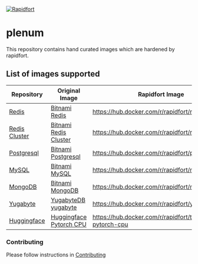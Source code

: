 [![Rapidfort](https://assets.website-files.com/6102f7f1589f985b19197b3d/61082629d82d1361e5835b58_rapidfort_logo-new.svg)](https://rapidfort.com) 

# plenum

This repository contains hand curated images which are hardened by rapidfort.


## List of images supported

| Repository | Original Image      | Rapidfort Image | Status |
|----| ----------- | ----------- | ----------- |
| [Redis](https://github.com/rapidfort/plenum/tree/main/community_images/redis/bitnami) | [Bitnami Redis](https://hub.docker.com/r/bitnami/redis)      | https://hub.docker.com/r/rapidfort/redis       | [![Redis Build](https://github.com/rapidfort/plenum/actions/workflows/redis_bitnami.yml/badge.svg)](https://github.com/rapidfort/plenum/actions/workflows/redis_bitnami.yml) |
| [Redis Cluster](https://github.com/rapidfort/plenum/tree/main/community_images/redis-cluster/bitnami) | [Bitnami Redis Cluster](https://hub.docker.com/r/bitnami/redis-cluster)      | https://hub.docker.com/r/rapidfort/redis-cluster       | [![Redis Cluster Build](https://github.com/rapidfort/plenum/actions/workflows/redis_cluster_bitnami.yml/badge.svg)](https://github.com/rapidfort/plenum/actions/workflows/redis_cluster_bitnami.yml) |
| [Postgresql](https://github.com/rapidfort/plenum/tree/main/community_images/postgresql/bitnami) | [Bitnami Postgresql](https://hub.docker.com/r/bitnami/postgresql/)      | https://hub.docker.com/r/rapidfort/postgresql       | [![Postgresql Build](https://github.com/rapidfort/plenum/actions/workflows/postgresql_bitnami.yml/badge.svg)](https://github.com/rapidfort/plenum/actions/workflows/postgresql_bitnami.yml) |
| [MySQL](https://github.com/rapidfort/plenum/tree/main/community_images/mysql/bitnami) | [Bitnami MySQL](https://hub.docker.com/r/bitnami/mysql/)      | https://hub.docker.com/r/rapidfort/mysql       | [![MySQL Build](https://github.com/rapidfort/plenum/actions/workflows/mysql_bitnami.yml/badge.svg)](https://github.com/rapidfort/plenum/actions/workflows/mysql_bitnami.yml) |
| [MongoDB](https://github.com/rapidfort/plenum/tree/main/community_images/mongodb/bitnami) | [Bitnami MongoDB](https://hub.docker.com/r/bitnami/mongodb/)      | https://hub.docker.com/r/rapidfort/mongodb       | [![MongoDB Build](https://github.com/rapidfort/plenum/actions/workflows/mongodb_bitnami.yml/badge.svg)](https://github.com/rapidfort/plenum/actions/workflows/mongodb_bitnami.yml) |
| [Yugabyte](https://github.com/rapidfort/plenum/tree/main/community_images/yugabyte/yugabytedb) | [YugabyteDB yugabyte](https://hub.docker.com/r/yugabytedb/yugabyte)      | https://hub.docker.com/r/rapidfort/yugabyte       | [![Yugabyte Build](https://github.com/rapidfort/plenum/actions/workflows/yugabyte_yugabytedb.yml/badge.svg)](https://github.com/rapidfort/plenum/actions/workflows/yugabyte_yugabytedb.yml) |
| [Huggingface](https://github.com/rapidfort/plenum/tree/main/community_images/transformers-pytorch-cpu/huggingface) | [Huggingface Pytorch CPU](https://hub.docker.com/r/huggingface/transformers-pytorch-cpu)      | https://hub.docker.com/r/rapidfort/transformers-pytorch-cpu       | [![Huggingface Build](https://github.com/rapidfort/plenum/actions/workflows/transformers_pytorch_cpu_huggingface.yml/badge.svg)](https://github.com/rapidfort/plenum/actions/workflows/transformers_pytorch_cpu_huggingface.yml) |

### Contributing
Please follow instructions in [Contributing](CONTRIBUTING.md)